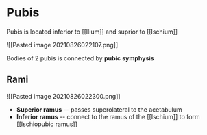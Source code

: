 # Pubis

Pubis is located inferior to [[Ilium]] and suprior to [[Ischium]] 


![[Pasted image 20210826022107.png]]

Bodies of 2 pubis is connected by **pubic symphysis**

## Rami 

![[Pasted image 20210826022300.png]]

- **Superior ramus** -- passes superolateral to the acetabulum
- **Inferior ramus** -- connect to the ramus of the [[Ischium]] to form [[Ischiopubic ramus]]